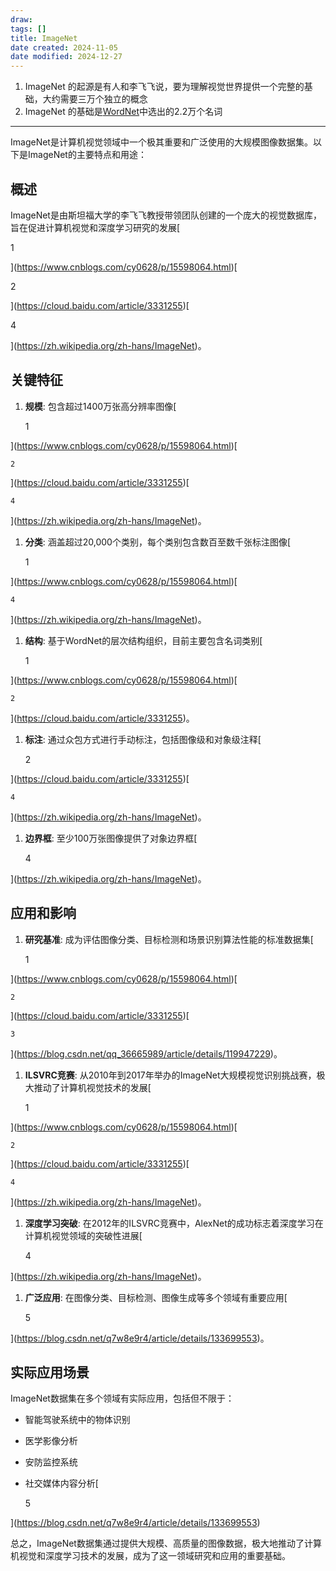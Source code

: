 ```yaml
---
draw:
tags: []
title: ImageNet
date created: 2024-11-05
date modified: 2024-12-27
---
```

1. ImageNet 的起源是有人和李飞飞说，要为理解视觉世界提供一个完整的基础，大约需要三万个独立的概念
2. ImageNet 的基础是[WordNet](WordNet.md)中选出的2.2万个名词

---

ImageNet是计算机视觉领域中一个极其重要和广泛使用的大规模图像数据集。以下是ImageNet的主要特点和用途：

## 概述

ImageNet是由斯坦福大学的李飞飞教授带领团队创建的一个庞大的视觉数据库，旨在促进计算机视觉和深度学习研究的发展[

1

](https://www.cnblogs.com/cy0628/p/15598064.html)[

2

](https://cloud.baidu.com/article/3331255)[

4

](https://zh.wikipedia.org/zh-hans/ImageNet)。

## 关键特征

1. **规模**: 包含超过1400万张高分辨率图像[
    

    1

    

](https://www.cnblogs.com/cy0628/p/15598064.html)[

    

    2

    

](https://cloud.baidu.com/article/3331255)[

    

    4

    

](https://zh.wikipedia.org/zh-hans/ImageNet)。

1. **分类**: 涵盖超过20,000个类别，每个类别包含数百至数千张标注图像[
    

    1

    

](https://www.cnblogs.com/cy0628/p/15598064.html)[

    

    4

    

](https://zh.wikipedia.org/zh-hans/ImageNet)。

1. **结构**: 基于WordNet的层次结构组织，目前主要包含名词类别[
    

    1

    

](https://www.cnblogs.com/cy0628/p/15598064.html)[

    

    2

    

](https://cloud.baidu.com/article/3331255)。

1. **标注**: 通过众包方式进行手动标注，包括图像级和对象级注释[
    

    2

    

](https://cloud.baidu.com/article/3331255)[

    

    4

    

](https://zh.wikipedia.org/zh-hans/ImageNet)。

1. **边界框**: 至少100万张图像提供了对象边界框[
    

    4

    

](https://zh.wikipedia.org/zh-hans/ImageNet)。

## 应用和影响

1. **研究基准**: 成为评估图像分类、目标检测和场景识别算法性能的标准数据集[
    

    1

    

](https://www.cnblogs.com/cy0628/p/15598064.html)[

    

    2

    

](https://cloud.baidu.com/article/3331255)[

    

    3

    

](https://blog.csdn.net/qq_36665989/article/details/119947229)。

1. **ILSVRC竞赛**: 从2010年到2017年举办的ImageNet大规模视觉识别挑战赛，极大推动了计算机视觉技术的发展[
    

    1

    

](https://www.cnblogs.com/cy0628/p/15598064.html)[

    

    2

    

](https://cloud.baidu.com/article/3331255)[

    

    4

    

](https://zh.wikipedia.org/zh-hans/ImageNet)。

1. **深度学习突破**: 在2012年的ILSVRC竞赛中，AlexNet的成功标志着深度学习在计算机视觉领域的突破性进展[
    

    4

    

](https://zh.wikipedia.org/zh-hans/ImageNet)。

1. **广泛应用**: 在图像分类、目标检测、图像生成等多个领域有重要应用[
    

    5

    

](https://blog.csdn.net/q7w8e9r4/article/details/133699553)。

## 实际应用场景

ImageNet数据集在多个领域有实际应用，包括但不限于：

- 智能驾驶系统中的物体识别
- 医学影像分析
- 安防监控系统
- 社交媒体内容分析[
    

    5

    

](https://blog.csdn.net/q7w8e9r4/article/details/133699553)

总之，ImageNet数据集通过提供大规模、高质量的图像数据，极大地推动了计算机视觉和深度学习技术的发展，成为了这一领域研究和应用的重要基础。
